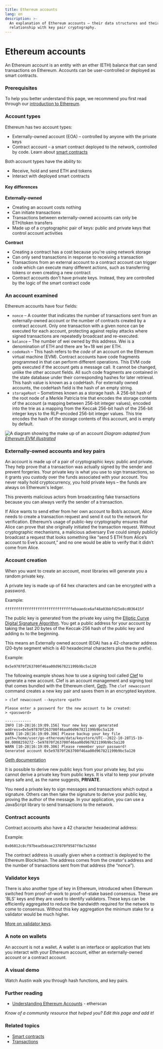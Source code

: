 ```yaml
---
title: Ethereum accounts
lang: en
description: >-
  An explanation of Ethereum accounts – their data structures and their
  relationship with key pair cryptography.
---
```


# Ethereum accounts

An Ethereum account is an entity with an ether (ETH) balance that can send transactions on Ethereum. Accounts can be user-controlled or deployed as smart contracts.

### Prerequisites <a href="#prerequisites" id="prerequisites"></a>

To help you better understand this page, we recommend you first read through our [introduction to Ethereum](../intro-to-ethereum/).

### Account types <a href="#types-of-account" id="types-of-account"></a>

Ethereum has two account types:

* Externally-owned account (EOA) – controlled by anyone with the private keys
* Contract account – a smart contract deployed to the network, controlled by code. Learn about [smart contracts](../smart-contracts/)

Both account types have the ability to:

* Receive, hold and send ETH and tokens
* Interact with deployed smart contracts

#### Key differences <a href="#key-differences" id="key-differences"></a>

**Externally-owned**

* Creating an account costs nothing
* Can initiate transactions
* Transactions between externally-owned accounts can only be ETH/token transfers
* Made up of a cryptographic pair of keys: public and private keys that control account activities

**Contract**

* Creating a contract has a cost because you're using network storage
* Can only send transactions in response to receiving a transaction
* Transactions from an external account to a contract account can trigger code which can execute many different actions, such as transferring tokens or even creating a new contract
* Contract accounts don't have private keys. Instead, they are controlled by the logic of the smart contract code

### An account examined <a href="#an-account-examined" id="an-account-examined"></a>

Ethereum accounts have four fields:

* `nonce` – A counter that indicates the number of transactions sent from an externally-owned account or the number of contracts created by a contract account. Only one transaction with a given nonce can be executed for each account, protecting against replay attacks where signed transactions are repeatedly broadcast and re-executed.
* `balance` – The number of wei owned by this address. Wei is a denomination of ETH and there are 1e+18 wei per ETH.
* `codeHash` – This hash refers to the _code_ of an account on the Ethereum virtual machine (EVM). Contract accounts have code fragments programmed in that can perform different operations. This EVM code gets executed if the account gets a message call. It cannot be changed, unlike the other account fields. All such code fragments are contained in the state database under their corresponding hashes for later retrieval. This hash value is known as a codeHash. For externally owned accounts, the codeHash field is the hash of an empty string.
* `storageRoot` – Sometimes known as a storage hash. A 256-bit hash of the root node of a Merkle Patricia trie that encodes the storage contents of the account (a mapping between 256-bit integer values), encoded into the trie as a mapping from the Keccak 256-bit hash of the 256-bit integer keys to the RLP-encoded 256-bit integer values. This trie encodes the hash of the storage contents of this account, and is empty by default.

![A diagram showing the make up of an account](../../../public/content/developers/docs/accounts/accounts.png) _Diagram adapted from_ [_Ethereum EVM illustrated_](https://takenobu-hs.github.io/downloads/ethereum\_evm\_illustrated.pdf)

### Externally-owned accounts and key pairs <a href="#externally-owned-accounts-and-key-pairs" id="externally-owned-accounts-and-key-pairs"></a>

An account is made up of a pair of cryptographic keys: public and private. They help prove that a transaction was actually signed by the sender and prevent forgeries. Your private key is what you use to sign transactions, so it grants you custody over the funds associated with your account. You never really hold cryptocurrency, you hold private keys – the funds are always on Ethereum's ledger.

This prevents malicious actors from broadcasting fake transactions because you can always verify the sender of a transaction.

If Alice wants to send ether from her own account to Bob’s account, Alice needs to create a transaction request and send it out to the network for verification. Ethereum’s usage of public-key cryptography ensures that Alice can prove that she originally initiated the transaction request. Without cryptographic mechanisms, a malicious adversary Eve could simply publicly broadcast a request that looks something like “send 5 ETH from Alice’s account to Eve’s account,” and no one would be able to verify that it didn’t come from Alice.

### Account creation <a href="#account-creation" id="account-creation"></a>

When you want to create an account, most libraries will generate you a random private key.

A private key is made up of 64 hex characters and can be encrypted with a password.

Example:

`fffffffffffffffffffffffffffffffebaaedce6af48a03bbfd25e8cd036415f`

The public key is generated from the private key using the [Elliptic Curve Digital Signature Algorithm](https://wikipedia.org/wiki/Elliptic\_Curve\_Digital\_Signature\_Algorithm). You get a public address for your account by taking the last 20 bytes of the Keccak-256 hash of the public key and adding `0x` to the beginning.

This means an Externally owned account (EOA) has a 42-character address (20-byte segment which is 40 hexadecimal characters plus the `0x` prefix).

Example:

`0x5e97870f263700f46aa00d967821199b9bc5a120`

The following example shows how to use a signing tool called [Clef](https://geth.ethereum.org/docs/tools/clef/introduction) to generate a new account. Clef is an account management and signing tool that comes bundled with the Ethereum client, [Geth](https://geth.ethereum.org). The `clef newaccount` command creates a new key pair and saves them in an encrypted keystore.

```
> clef newaccount --keystore <path>

Please enter a password for the new account to be created:
> <password>

------------
INFO [10-28|16:19:09.156] Your new key was generated       address=0x5e97870f263700f46aa00d967821199b9bc5a120
WARN [10-28|16:19:09.306] Please backup your key file      path=/home/user/go-ethereum/data/keystore/UTC--2022-10-28T15-19-08.000825927Z--5e97870f263700f46aa00d967821199b9bc5a120
WARN [10-28|16:19:09.306] Please remember your password!
Generated account 0x5e97870f263700f46aa00d967821199b9bc5a120
```

[Geth documentation](https://geth.ethereum.org/docs)

It is possible to derive new public keys from your private key, but you cannot derive a private key from public keys. It is vital to keep your private keys safe and, as the name suggests, **PRIVATE**.

You need a private key to sign messages and transactions which output a signature. Others can then take the signature to derive your public key, proving the author of the message. In your application, you can use a JavaScript library to send transactions to the network.

### Contract accounts <a href="#contract-accounts" id="contract-accounts"></a>

Contract accounts also have a 42 character hexadecimal address:

Example:

`0x06012c8cf97bead5deae237070f9587f8e7a266d`

The contract address is usually given when a contract is deployed to the Ethereum Blockchain. The address comes from the creator's address and the number of transactions sent from that address (the “nonce”).

### Validator keys <a href="#validators-keys" id="validators-keys"></a>

There is also another type of key in Ethereum, introduced when Ethereum switched from proof-of-work to proof-of-stake based consensus. These are 'BLS' keys and they are used to identify validators. These keys can be efficiently aggregated to reduce the bandwidth required for the network to come to consensus. Without this key aggregation the minimum stake for a validator would be much higher.

[More on validator keys](../consensus-mechanisms/pos/keys/).

### A note on wallets <a href="#a-note-on-wallets" id="a-note-on-wallets"></a>

An account is not a wallet. A wallet is an interface or application that lets you interact with your Ethereum account, either an externally-owned account or a contract account.

### A visual demo <a href="#a-visual-demo" id="a-visual-demo"></a>

Watch Austin walk you through hash functions, and key pairs.

### Further reading <a href="#further-reading" id="further-reading"></a>

* [Understanding Ethereum Accounts](https://info.etherscan.com/understanding-ethereum-accounts/) - etherscan

_Know of a community resource that helped you? Edit this page and add it!_

### Related topics <a href="#related-topics" id="related-topics"></a>

* [Smart contracts](../smart-contracts/)
* [Transactions](../transactions/)
